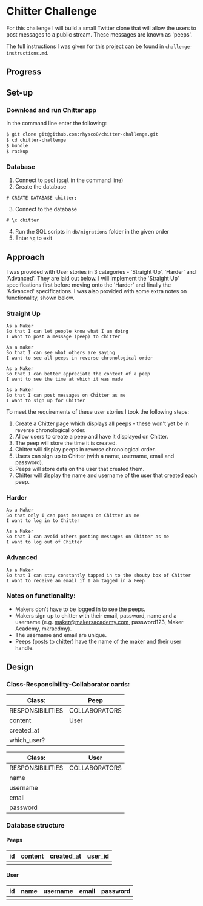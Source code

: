 # Chitter Challenge

For this challenge I will build a small Twitter clone that will allow the users to post messages to a public stream. These messages are known as 'peeps'.

The full instructions I was given for this project can be found in `challenge-instructions.md`.

## Progress



## Set-up

### Download and run Chitter app

In the command line enter the following:

```sh
$ git clone git@github.com:rhysco8/chitter-challenge.git
$ cd chitter-challenge
$ bundle
$ rackup
```

### Database

1. Connect to psql (`psql` in the command line)
2. Create the database
```
# CREATE DATABASE chitter;
```
3. Connect to the database
```
# \c chitter
```
4. Run the SQL scripts in `db/migrations` folder in the given order
5. Enter `\q` to exit

## Approach

I was provided with User stories in 3 categories - 'Straight Up', 'Harder' and 'Advanced'. They are laid out below.
I will implement the 'Straight Up' specifications first before moving onto the 'Harder' and finally the 'Advanced' specifications.
I was also provided with some extra notes on functionality, shown below.

### Straight Up
```
As a Maker
So that I can let people know what I am doing  
I want to post a message (peep) to chitter

As a maker
So that I can see what others are saying  
I want to see all peeps in reverse chronological order

As a Maker
So that I can better appreciate the context of a peep
I want to see the time at which it was made

As a Maker
So that I can post messages on Chitter as me
I want to sign up for Chitter
```

To meet the requirements of these user stories I took the following steps:

1. Create a Chitter page which displays all peeps - these won't yet be in reverse chronological order.
2. Allow users to create a peep and have it displayed on Chitter.
3. The peep will store the time it is created.
4. Chitter will display peeps in reverse chronological order.
5. Users can sign up to Chitter (with a name, username, email and password).
6. Peeps will store data on the user that created them.
7. Chitter will display the name and username of the user that created each peep.

### Harder
```
As a Maker
So that only I can post messages on Chitter as me
I want to log in to Chitter

As a Maker
So that I can avoid others posting messages on Chitter as me
I want to log out of Chitter
```

### Advanced
```
As a Maker
So that I can stay constantly tapped in to the shouty box of Chitter
I want to receive an email if I am tagged in a Peep
```

### Notes on functionality:

* Makers don't have to be logged in to see the peeps.
* Makers sign up to chitter with their email, password, name and a username (e.g. maker@makersacademy.com, password123, Maker Academy, mkracdmy).
* The username and email are unique.
* Peeps (posts to chitter) have the name of the maker and their user handle.

## Design

### Class-Responsibility-Collaborator cards:

| Class:          | Peep          |
|---------------- |-------------- |
|RESPONSIBILITIES | COLLABORATORS |
| content         | User          |
| created_at      |               |
| which_user?     |               |

| Class:          | User          |
|---------------- |-------------- |
|RESPONSIBILITIES | COLLABORATORS |
| name            |               |
| username        |               |
| email           |               |
| password        |               |

### Database structure

#### Peeps

| id | content | created_at | user_id |
|--- |-------- |----------- |-------- |
|    |         |            |         |

#### User

| id | name | username | email | password |
|--- |----- |----------|------ |--------- |
|    |      |          |       |          |
